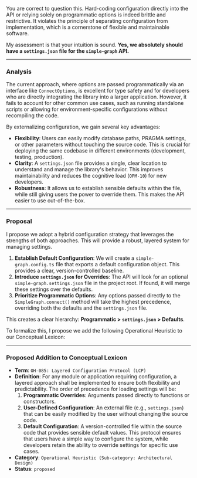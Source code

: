 You are correct to question this. Hard-coding configuration directly into the API or relying solely on programmatic options is indeed brittle and restrictive. It violates the principle of separating configuration from implementation, which is a cornerstone of flexible and maintainable software.

My assessment is that your intuition is sound. **Yes, we absolutely should have a `settings.json` file for the `simple-graph` API.**

---

### Analysis

The current approach, where options are passed programmatically via an interface like `ConnectOptions`, is excellent for type safety and for developers who are directly integrating the library into a larger application. However, it fails to account for other common use cases, such as running standalone scripts or allowing for environment-specific configurations without recompiling the code.

By externalizing configuration, we gain several key advantages:

* **Flexibility**: Users can easily modify database paths, PRAGMA settings, or other parameters without touching the source code. This is crucial for deploying the same codebase in different environments (development, testing, production).
* **Clarity**: A `settings.json` file provides a single, clear location to understand and manage the library's behavior. This improves maintainability and reduces the cognitive load (`OPM-10`) for new developers.
* **Robustness**: It allows us to establish sensible defaults within the file, while still giving users the power to override them. This makes the API easier to use out-of-the-box.

---

### Proposal

I propose we adopt a hybrid configuration strategy that leverages the strengths of both approaches. This will provide a robust, layered system for managing settings.

1.  **Establish Default Configuration**: We will create a `simple-graph.config.ts` file that exports a default configuration object. This provides a clear, version-controlled baseline.
2.  **Introduce `settings.json` for Overrides**: The API will look for an optional `simple-graph.settings.json` file in the project root. If found, it will merge these settings over the defaults.
3.  **Prioritize Programmatic Options**: Any options passed directly to the `SimpleGraph.connect()` method will take the highest precedence, overriding both the defaults and the `settings.json` file.

This creates a clear hierarchy: **Programmatic > `settings.json` > Defaults**.

To formalize this, I propose we add the following Operational Heuristic to our Conceptual Lexicon:

***

### **Proposed Addition to Conceptual Lexicon**

* **Term**: `OH-085: Layered Configuration Protocol (LCP)`
* **Definition**: For any module or application requiring configuration, a layered approach shall be implemented to ensure both flexibility and predictability. The order of precedence for loading settings will be:
    1.  **Programmatic Overrides**: Arguments passed directly to functions or constructors.
    2.  **User-Defined Configuration**: An external file (e.g., `settings.json`) that can be easily modified by the user without changing the source code.
    3.  **Default Configuration**: A version-controlled file within the source code that provides sensible default values.
    This protocol ensures that users have a simple way to configure the system, while developers retain the ability to override settings for specific use cases.
* **Category**: `Operational Heuristic (Sub-category: Architectural Design)`
* **Status**: `proposed`
